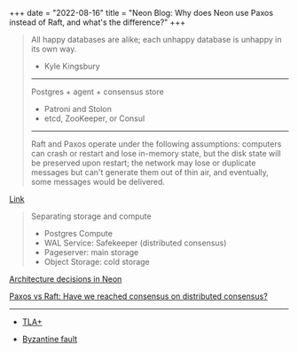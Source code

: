 +++
date = "2022-08-16"
title = "Neon Blog: Why does Neon use Paxos instead of Raft, and what's the difference?"
+++

> All happy databases are alike; each unhappy database is unhappy in its own way.
> - Kyle Kingsbury
>
> ---
>
> Postgres + agent + consensus store
> * Patroni and Stolon
> * etcd, ZooKeeper, or Consul
>
> ---
>
> Raft and Paxos operate under the following assumptions: computers can crash or restart and lose
> in-memory state, but the disk state will be preserved upon restart; the network may lose or
> duplicate messages but can't generate them out of thin air, and eventually, some messages would be
> delivered.

[Link](https://neon.tech/blog/paxos/)

> Separating storage and compute
> * Postgres Compute
> * WAL Service: Safekeeper (distributed consensus)
> * Pageserver: main storage
> * Object Storage: cold storage

[Architecture decisions in Neon](https://neon.tech/blog/architecture-decisions-in-neon/)

[Paxos vs Raft: Have we reached consensus on distributed consensus?](https://arxiv.org/abs/2004.05074)

---

* [TLA+](https://en.wikipedia.org/wiki/TLA%2B)

* [Byzantine fault](https://en.wikipedia.org/wiki/Byzantine_fault)
